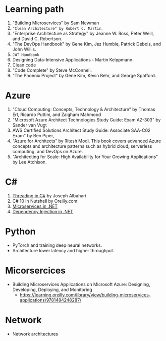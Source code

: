 # Learning path
1. "Building Microservices" by Sam Newman
2. `"Clean Architecture" by Robert C. Martin`.
3. "Enterprise Architecture as Strategy" by Jeanne W. Ross, Peter Weill, and David C. Robertson.
4. "The DevOps Handbook" by Gene Kim, Jez Humble, Patrick Debois, and John Willis.
5. `JWT Handbook`
6. Designing Data-Intensive Applications - Martin Kelppmann
7. Clean code
8. "Code Complete" by Steve McConnell.
9. "The Phoenix Project" by Gene Kim, Kevin Behr, and George Spafford.


# Azure
1. "Cloud Computing: Concepts, Technology & Architecture" by Thomas Erl, Ricardo Puttini, and Zaigham Mahmood
2. "Microsoft Azure Architect Technologies Study Guide: Exam AZ-303" by Sander van Vugt
3. AWS Certified Solutions Architect Study Guide: Associate SAA-C02 Exam" by Ben Piper, 
4. "Azure for Architects" by Ritesh Modi. This book covers advanced Azure concepts and architecture patterns such as hybrid cloud, serverless computing, and DevOps on Azure.
5. "Architecting for Scale: High Availability for Your Growing Applications" by Lee Atchison.

# C#
1. [Threading in C#](https://www.albahari.com/threading/) by Joseph Albahari
2. C# 10 in Nutshell by Oreilly.com
3. [Microservices in .NET](https://www.manning.com/books/microservices-in-net-second-edition?query=.net)
4. [Dependency Injection in .NET](https://www.manning.com/books/dependency-injection-in-dot-net?query=.net)

# Python
- PyTorch and training deep neural networks.
- Architecture  lower latency and higher throughput.

# Micorsercices
- Building Microservices Applications on Microsoft Azure: Designing, Developing, Deploying, and Monitoring 
  - https://learning.oreilly.com/library/view/building-microservices-applications/9781484248287/

# Network
- Network architectures
